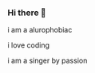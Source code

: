 ### Hi there 👋

<!--
**anshita0911/anshita0911** is a ✨ _special_ ✨ repository because its `README.md` (this file) appears on your GitHub profile.


currently in vit bhopal 


i am a nyctophile
-->

i am a alurophobiac 

i love coding 


i am a singer by passion
